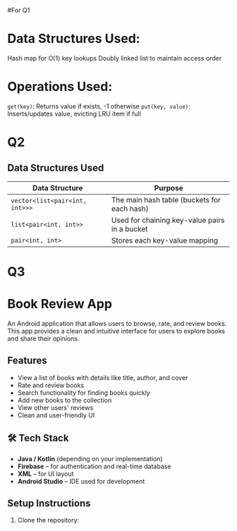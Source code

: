#For Q1

# Data Structures Used:
Hash map for O(1) key lookups
Doubly linked list to maintain access order

# Operations Used:
`get(key)`: Returns value if exists, -1 otherwise
`put(key, value)`: Inserts/updates value, evicting LRU item if full



# Q2 


##  Data Structures Used

| Data Structure                    | Purpose                                        |
|----------------------------------|------------------------------------------------|
| `vector<list<pair<int, int>>>`   | The main hash table (buckets for each hash)   |
| `list<pair<int, int>>`           | Used for chaining key-value pairs in a bucket |
| `pair<int, int>`                 | Stores each key-value mapping                 |


# Q3

#  Book Review App

An Android application that allows users to browse, rate, and review books. This app provides a clean and intuitive interface for users to explore books and share their opinions.

##  Features

-  View a list of books with details like title, author, and cover
-  Rate and review books
-  Search functionality for finding books quickly
-  Add new books to the collection
-  View other users' reviews
-  Clean and user-friendly UI

## 🛠 Tech Stack

- **Java / Kotlin** (depending on your implementation)
- **Firebase** – for authentication and real-time database
- **XML** – for UI layout
- **Android Studio** – IDE used for development

##  Setup Instructions

1. Clone the repository:
